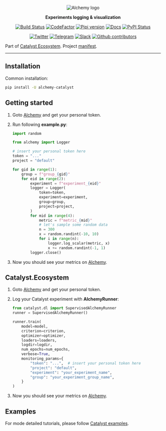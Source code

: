 <div align="center">

![Alchemy logo](https://raw.githubusercontent.com/catalyst-team/catalyst-pics/master/pics/alchemy_logo.png)

**Experiments logging & visualization**

[![Build Status](https://travis-ci.com/catalyst-team/alchemy.svg?branch=master)](https://travis-ci.com/catalyst-team/alchemy)
[![CodeFactor](https://www.codefactor.io/repository/github/catalyst-team/alchemy/badge)](https://www.codefactor.io/repository/github/catalyst-team/alchemy)
[![Pipi version](https://img.shields.io/pypi/v/alchemy-catalyst.svg)](https://pypi.org/project/alchemy-catalyst/)
[![Docs](https://img.shields.io/badge/dynamic/json.svg?label=docs&url=https%3A%2F%2Fpypi.org%2Fpypi%2Falchemy-catalyst%2Fjson&query=%24.info.version&colorB=brightgreen&prefix=v)](https://catalyst-team.github.io/alchemy-catalyst/index.html)
[![PyPI Status](https://pepy.tech/badge/alchemy-catalyst)](https://pepy.tech/project/alchemy-catalyst)

[![Twitter](https://img.shields.io/badge/news-on%20twitter-499feb)](https://twitter.com/catalyst_core)
[![Telegram](https://img.shields.io/badge/channel-on%20telegram-blue)](https://t.me/catalyst_team)
[![Slack](https://img.shields.io/badge/ODS-slack-red)](https://opendatascience.slack.com/messages/CGK4KQBHD)
[![Github contributors](https://img.shields.io/github/contributors/catalyst-team/alchemy.svg?logo=github&logoColor=white)](https://github.com/catalyst-team/alchemy/graphs/contributors)

</div>

Part of [Catalyst Ecosystem](https://docs.google.com/presentation/d/1D-yhVOg6OXzjo9K_-IS5vSHLPIUxp1PEkFGnpRcNCNU/edit?usp=sharing). Project [manifest](https://github.com/catalyst-team/catalyst/blob/master/MANIFEST.md).

---

## Installation

Common installation:
```bash
pip install -U alchemy-catalyst
```

## Getting started

1. Goto [Alchemy](https://alchemy.host/) and get your personal token.

2. Run following **example.py**:
    ```python
    import random
    
    from alchemy import Logger
    
    # insert your personal token here
    token = "..."
    project = "default"
    
    for gid in range(1):
        group = f"group_{gid}"
        for eid in range(2):
            experiment = f"experiment_{eid}"
            logger = Logger(
                token=token,
                experiment=experiment,
                group=group,
                project=project,
            )
            for mid in range(4):
                metric = f"metric_{mid}"
                # let's sample some random data
                n = 300
                x = random.randint(-10, 10)
                for i in range(n):
                    logger.log_scalar(metric, x)
                    x += random.randint(-1, 1)
            logger.close()
    ```
3. Now you should see your metrics on [Alchemy](https://alchemy.host/).


## Catalyst.Ecosystem

1. Goto [Alchemy](https://alchemy.host/) and get your personal token.

2. Log your Catalyst experiment with **AlchemyRunner**:
    ```python
    from catalyst.dl import SupervisedAlchemyRunner
    runner = SupervisedAlchemyRunner()
    
    runner.train(
        model=model,
        criterion=criterion,
        optimizer=optimizer,
        loaders=loaders,
        logdir=logdir,
        num_epochs=num_epochs,
        verbose=True,
        monitoring_params={
            "token": "...",  # insert your personal token here
            "project": "default",
            "experiment": "your_experiment_name",
            "group": "your_experiment_group_name",
        }
    )
    ```
3. Now you should see your metrics on [Alchemy](https://alchemy.host/).

## Examples

For mode detailed tutorials, please follow [Catalyst examples](https://github.com/catalyst-team/catalyst/tree/master/examples#tutorials).
